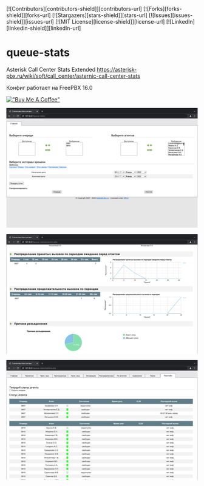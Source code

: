 [![Contributors][contributors-shield]][contributors-url]
[![Forks][forks-shield]][forks-url]
[![Stargazers][stars-shield]][stars-url]
[![Issues][issues-shield]][issues-url]
[![MIT License][license-shield]][license-url]
[![LinkedIn][linkedin-shield]][linkedin-url]
# queue-stats
Asterisk Call Center Stats  Extended
https://asterisk-pbx.ru/wiki/soft/call_center/asternic-call-center-stats

Конфиг работает на FreePBX 16.0

[!["Buy Me A Coffee"](https://www.buymeacoffee.com/assets/img/custom_images/yellow_img.png)](https://www.buymeacoffee.com/y5jfysrsjgl)

![](https://github.com/maerty1/photo_for_repo/raw/master/Снимок%20экрана%202022-01-07%20в%2021.05.25.png)

![](https://github.com/maerty1/photo_for_repo/raw/master/Снимок%20экрана%202022-01-07%20в%2021.05.51.png)

![](https://github.com/maerty1/photo_for_repo/raw/master/Снимок%20экрана%202022-01-07%20в%2021.10.26.png)
